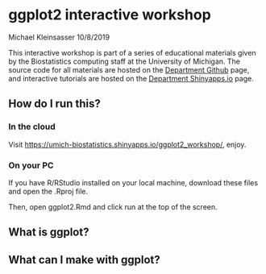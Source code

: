 ggplot2 interactive workshop
================
Michael Kleinsasser
10/8/2019

This interactive workshop is part of a series of educational materials
given by the Biostatistics computing staff at the University of
Michigan. The source code for all materials are hosted on the
[Department Github](https://github.com/umich-biostatistics) page, and
interactive tutorials are hosted on the [Department
Shinyapps.io](https://umich-biostatistics.shinyapps.io/ggplot2_workshop/)
page.

## How do I run this?

### In the cloud

Visit <https://umich-biostatistics.shinyapps.io/ggplot2_workshop/>,
enjoy.

### On your PC

If you have R/RStudio installed on your local machine, download these
files and open the .Rproj file.

Then, open ggplot2.Rmd and click run at the top of the screen.

## What is ggplot?

## What can I make with ggplot?
